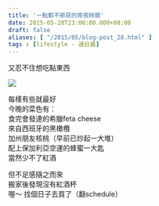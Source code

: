 ```yaml
---
title: '一點都不邪惡的宵夜時間'
date: 2015-05-28T23:00:00.000+08:00
draft: false
aliases: [ "/2015/05/blog-post_28.html" ]
tags : [lifestyle - 過日晨]
---
```


又忍不住想吃點東西  

![](/images/snacktime.jpg)

每樣有些就最好  
今晚的菜色有：  
食完會發達的希臘feta cheese  
來自西班牙的黑橄欖  
加州朋友核桃（早前已炒起一大堆）  
配上保加利亞空運的蜂蜜一大匙  
當然少不了紅酒  
  
但不足感隨之而來  
搬家後發現沒有紅酒杯  
喔～ 找個日子去買了（翻schedule）
